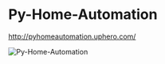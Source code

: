 # Py-Home-Automation
http://pyhomeautomation.uphero.com/



![Py-Home-Automation](http://pyhomeautomation.uphero.com/img/header.jpg)
